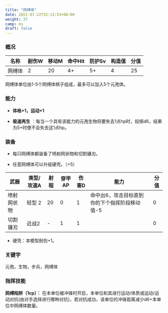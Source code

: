 ```yaml
---
title: "网缚体"
date: 2021-07-22T15:13:53+08:00
weight: 37
camp: ms
draft: false
---
```


### 概况

| 名称   | 耐伤W | 移动M | 命中Hit | 防护Sv | 构造值 | 分值 |
| ------ | ----- | ----- | ------- | ------ | ------ | ---- |
| 网缚体 | 2     | 20    | 4+      | 5+     | 4      | 25   |

网缚体单位由1-5个网缚体棋子组成，最多可以加入5个元孢体。

### 能力

- **体格+1，运动+1**

- **极速再生** ：每当一个具有该能力的元孢生物将要失去1点hp时，投掷d6，结果为5+时便不会失去这1点hp。 

### 装备

- 每只网缚体都装备了喷射网状物和切割镰刃。

- 任意网缚体可以升级硬壳。（+5）

| 武器       | 类型/攻速A | 射程 | 穿甲AP | 伤害D | 能力                                          | 分值 |
| ---------- | ---------- | ---- | ------ | ----- | --------------------------------------------- | ---- |
| 喷射网状物 | 轻型 2     | 20   | 0      | 1     | 命中出6，攻击目标直到你的下个指挥阶段移动值-5 | 0    |
| 切割镰刃   | 近战2      | -    | 1      | 1     |                                               | 0    |

- 硬壳：本模型耐伤+1。

### **关键字**

元孢，生物，步兵，网缚体

### 指挥技能

**网缚陷阱（1cp）：**  在本单位被冲锋时开启，本单位和其进行运动/体质或运动/运动对抗(由对手选择进行哪种对抗)，若对抗成功，该单位的冲锋距离减少d6+本单位中网缚体数量。

